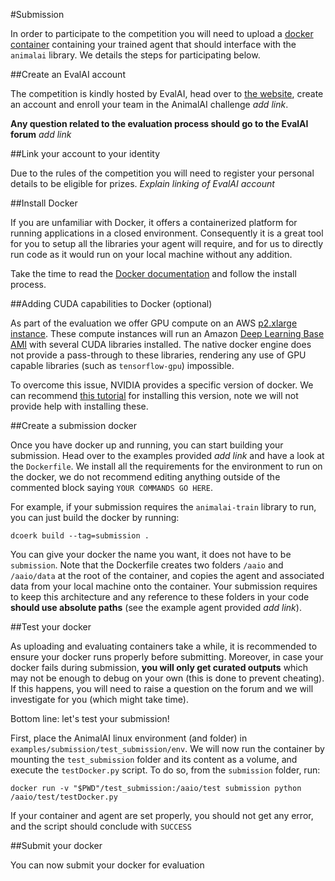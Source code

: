 #Submission

In order to participate to the competition you will need to upload a [docker container](https://docs.docker.com/get-started/) 
containing your trained agent that should interface with the `animalai` library. We details the steps for participating 
below.

##Create an EvalAI account

The competition is kindly hosted by EvalAI, head over to [the website](https://evalai.cloudcv.org/), create an account 
and enroll your team in the AnimalAI challenge _add link_.

**Any question related to the evaluation process should go to the EvalAI forum** _add link_

##Link your account to your identity

Due to the rules of the competition you will need to register your personal details to be eligible for prizes. _Explain 
linking of EvalAI account_

##Install Docker

If you are unfamiliar with Docker, it offers a containerized platform for running applications in a closed environment. 
Consequently it is a great tool for you to setup all the libraries your agent will require, and for us to directly run 
code as it would run on your local machine without any addition.

Take the time to read the [Docker documentation](https://docs.docker.com/get-started/) and follow the install process.

##Adding CUDA capabilities to Docker (optional)

As part of the evaluation we offer GPU compute on an AWS 
[p2.xlarge instance](https://aws.amazon.com/ec2/instance-types/p2/). These compute instances will run an Amazon 
[Deep Learning Base AMI](https://aws.amazon.com/marketplace/pp/B077GCZ4GR) with several CUDA libraries installed. The 
native docker engine does not provide a pass-through to these libraries, rendering any use of GPU capable libraries (such 
as `tensorflow-gpu`) impossible.

To overcome this issue, NVIDIA provides a specific version of docker. We can recommend 
[this tutorial](https://marmelab.com/blog/2018/03/21/using-nvidia-gpu-within-docker-container.html#installing-nvidia-docker) 
for installing this version, note we will not provide help with installing these.

##Create a submission docker

Once you have docker up and running, you can start building your submission. Head over to the examples provided _add link_ 
and have a look at the `Dockerfile`. We install all the requirements for the environment to run on the docker, we do not 
recommend editing anything outside of the commented block saying `YOUR COMMANDS GO HERE`.

For example, if your submission requires the `animalai-train` library to run, you can just build the docker by running:

```
dcoerk build --tag=submission .
```

You can give your docker the name you want, it does not have to be `submission`. Note that the Dockerfile creates two 
folders `/aaio` and `/aaio/data` at the root of the container, and copies the agent and associated data from your local 
machine onto the container. Your submission requires to keep this architecture and any reference to these folders in 
your code **should use absolute paths** (see the example agent provided _add link_).


##Test your docker

As uploading and evaluating containers take a while, it is recommended to ensure your docker runs properly before submitting. 
Moreover, in case your docker fails during submission, **you will only get curated outputs** which may not be enough to 
debug on your own (this is done to prevent cheating). If this happens, you will need to raise a question on the forum 
and we will investigate for you (which might take time).

Bottom line: let's test your submission!

First, place the AnimalAI linux environment (and folder) in `examples/submission/test_submission/env`. We will now run 
the container by mounting the `test_submission` folder and its content as a volume, and execute the `testDocker.py` 
script. To do so, from the `submission` folder, run:


```
docker run -v "$PWD"/test_submission:/aaio/test submission python /aaio/test/testDocker.py 
```

If your container and agent are set properly, you should not get any error, and the script should conclude with `SUCCESS`

##Submit your docker

You can now submit your docker for evaluation